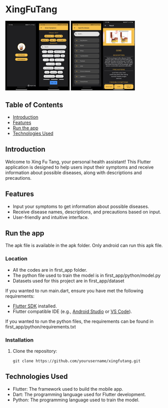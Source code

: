 # XingFuTang

<img src = "screenshots/1.jpeg" width = 20% height= 20%><img src = "screenshots/2.jpeg" width = 20% height= 20%>
<img src = "screenshots/3.jpeg" width = 20% height= 20%><img src = "screenshots/4.jpeg" width = 20% height= 20%>

## Table of Contents

- [Introduction](#introduction)
- [Features](#features)
- [Run the app](#run-the-app)
- [Technologies Used](#technologies-used)

## Introduction

Welcome to Xing Fu Tang, your personal health assistant! This Flutter application is designed to help users input their symptoms and receive information about possible diseases, along with descriptions and precautions.

## Features

- Input your symptoms to get information about possible diseases.
- Receive disease names, descriptions, and precautions based on input.
- User-friendly and intuitive interface.

## Run the app
The apk file is available in the apk folder.
Only android can run this apk file.

### Location
- All the codes are in first_app folder.
- The python file used to train the model is in first_app/python/model.py
- Datasets used for this project are in first_app/dataset

If you wanted to run main.dart, ensure you have met the following requirements:

- [Flutter SDK](https://flutter.dev/docs/get-started/install) installed.
- Flutter compatible IDE (e.g., [Android Studio](https://developer.android.com/studio) or [VS Code](https://code.visualstudio.com/)).

If you wanted to run the python files, the requirements can be found in first_app/python/requirements.txt

### Installation

1. Clone the repository:

   ```shell
   git clone https://github.com/yourusername/xingfutang.git
   
## Technologies Used

- Flutter: The framework used to build the mobile app.
- Dart: The programming language used for Flutter development.
- Python: The programming language used to train the model.
